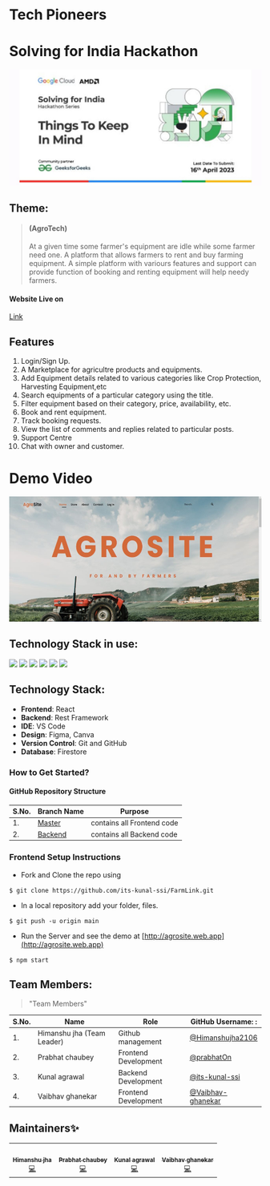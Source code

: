 # Tech Pioneers
# Solving for India Hackathon 
![Solving for India Hackathon](https://github.com/its-kunal-ssi/FarmLink/blob/main/Farming%20website/IMG_20230415_221225.jpg)
## Theme: 
> #### (AgroTech)
> At a given time some farmer's equipment are idle while some farmer need one. A platform that allows farmers to rent and buy farming equipment. A simple platform with variours features and support can provide function of booking and renting equipment will help needy farmers.

#### Website Live on
[Link](https://agrosite.web.app/)

## Features

1. Login/Sign Up.
2. A Marketplace for agricultre products and equipments.
4. Add Equipment details related to various categories like Crop Protection, Harvesting Equipment,etc
5. Search equipments of a particular category using the title.
6. Filter equipment based on their category, price, availability, etc.
7. Book and rent equipment.
8. Track booking requests.
10. View the list of comments and replies related to particular posts.
11. Support Centre
12. Chat with owner and customer.

# Demo Video

<a href="https://youtu.be/0KC02leCvRo"> <img src="https://github.com/its-kunal-ssi/FarmLink/blob/main/Farming%20website/IMG_20230415_215314.jpg" alt="Demo Video" height='250' width='900'/> </a>


## Technology Stack in use:

<img src="https://img.shields.io/badge/html5%20-%23E34F26.svg?&style=for-the-badge&logo=html5&logoColor=white" /> 
<img
    src="https://img.shields.io/badge/css3%20-%231572B6.svg?&style=for-the-badge&logo=css3&logoColor=white" /> <img
    src="https://img.shields.io/badge/javascript%20-%23323330.svg?&style=for-the-badge&logo=javascript&logoColor=%23F7DF1E" />
<img src="https://img.shields.io/badge/Tailwind_CSS-38B2AC?style=for-the-badge&logo=tailwind-css&logoColor=white" />
<img src="https://img.shields.io/badge/React-20232A?style=for-the-badge&logo=react&logoColor=61DAFB" /> <img
    src="https://img.shields.io/badge/github%20-%23121011.svg?&style=for-the-badge&logo=github&logoColor=white" /> 

## Technology Stack:
- **Frontend**: React
- **Backend**:  Rest Framework
- **IDE**: VS Code
- **Design**: Figma, Canva
- **Version Control**: Git and GitHub
- **Database**: Firestore


### How to Get Started?

#### GitHub Repository Structure


| S.No. | Branch Name                                                                  | Purpose                       |
| ----- | ---------------------------------------------------------------------------- | ----------------------------- |
| 1.    | [Master](https://github.com/its-kunal-ssi/FarmLink/tree/main/AgroSite)                 | contains all Frontend code    |
| 2.    | [Backend](https://github.com/its-kunal-ssi/FarmLink)               | contains all Backend code     |

### Frontend Setup Instructions

- Fork and Clone the repo using
```
$ git clone https://github.com/its-kunal-ssi/FarmLink.git
```
- In a local repository add your folder, files.
```
$ git push -u origin main
```
- Run the Server and see the demo at [http://agrosite.web.app](http://agrosite.web.app)
```
$ npm start
```

## Team Members:

> "Team Members"

| S.No. | Name | Role | GitHub Username: : |
| --------------- | --------------- | --------------- | --------------- |
| 1. | Himanshu jha (Team Leader) | Github management | [@Himanshujha2106](https://github.com/Himanshujha2106)  |
| 2. | Prabhat chaubey | Frontend Development | [@prabhatOn](https://github.com/prabhatOn) |
| 3. | Kunal agrawal | Backend Development | [@its-kunal-ssi](https://github.com/its-kunal-ssi) |
| 4. | Vaibhav ghanekar | Frontend Development| [@Vaibhav-ghanekar](https://github.com/Vaibhav-ghanekar)  |

## Maintainers✨


<table>
  <tbody><tr>
    <td align="center"><a href="https://github.com/Himanshujha2106"><img alt="" src="https://avatars.githubusercontent.com/Himanshujha2106" width="100px;"><br><sub><b>Himanshu jha </b></sub></a><br><a href="https://github.com/its-kunal-ssi/FarmLink/commits?author=Himanshujha2106" title="Code">💻</a></td>
    <td align="center"><a href="https://github.com/prabhatOn"><img alt="" src="https://avatars.githubusercontent.com/prabhatOn" width="100px;"><br><sub><b>Prabhat chaubey </b></sub></a><br><a href="https://github.com/its-kunal-ssi/FarmLink/commits?author=prabhatOn" title="Code">💻</a></td>
    <td align="center"><a href="https://github.com/its-kunal-ssi"><img alt="" src="https://avatars.githubusercontent.com/its-kunal-ssi" width="100px;"><br><sub><b>Kunal agrawal </b></sub></a><br><a href="https://github.com/its-kunal-ssi/FarmLink/commits/backend?author=its-kunal-ssi" title="Code">💻</a></td>
    <td align="center"><a href="https://github.com/vaibhav-ghanekar"><img alt="" src="https://avatars.githubusercontent.com/vaibhav-ghanekar" width="100px;"><br><sub><b>Vaibhav ghanekar </b></sub></a><br><a href="https://github.com/its-kunal-ssi/FarmLink/commits/vociecallapi" title="Code">💻</a></td>
    
  </tr>
</tbody></table>
